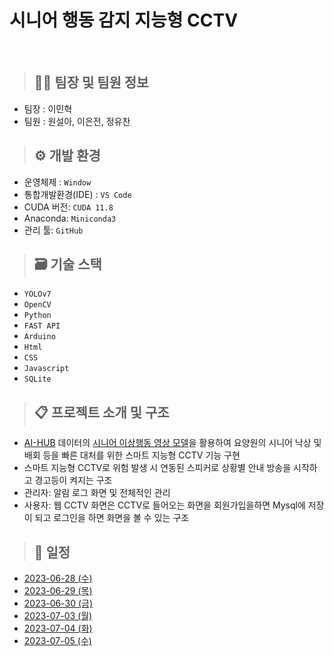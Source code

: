 <h1>시니어 행동 감지 지능형 CCTV</h1>
<br>

> <h2>🧑‍💻 팀장 및 팀원 정보</h2>
- 팀장 : 이민혁
- 팀원 : 원설아, 이은전, 정유찬

> <h2>⚙ 개발 환경</h2>
- 운영체제 : ```Window```
- 통합개발환경(IDE) : ```VS Code```
- CUDA 버전: ```CUDA 11.8```
- Anaconda: ```Miniconda3```
- 관리 툴: ```GitHub```

> <h2>🗃 기술 스택</h2>
- ```YOLOv7```
- ```OpenCV```
- ```Python```
- ```FAST API```
- ```Arduino```
- ```Html```
- ```CSS```
- ```Javascript```
- ```SQLite```

> <h2>📋 프로젝트 소개 및 구조</h2>
- [AI-HUB](https://www.aihub.or.kr/) 데이터의 [시니어 이상행동 영상 모델](https://www.aihub.or.kr/aihubdata/data/view.do?currMenu=115&topMenu=100&aihubDataSe=realm&dataSetSn=167)을 활용하여 요양원의 시니어 낙상 및 배회 등을 빠른 대처를 위한 스마트 지능형 CCTV 기능 구현
- 스마트 지능형 CCTV로 위험 발생 시 연동된 스피커로 상황별 안내 방송을 시작하고 경고등이 켜지는 구조
- 관리자: 알림 로그 화면 및 전체적인 관리
- 사용자: 웹 CCTV 화면은 CCTV로 들어오는 화면을 회원가입을하면 Mysql에 저장이 되고 로그인을 하면 화면을 볼 수 있는 구조

> <h2>📆 일정</h2>
- [2023-06-28 (수)](./20230628.md)
- [2023-06-29 (목)](./20230629.md)
- [2023-06-30 (금)](./20230630.md)
- [2023-07-03 (월)](./20230703.md)
- [2023-07-04 (화)](./20230704.md)
- [2023-07-05 (수)](./20230705.md)

